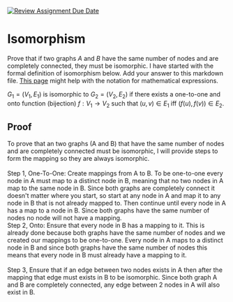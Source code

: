 [![Review Assignment Due Date](https://classroom.github.com/assets/deadline-readme-button-24ddc0f5d75046c5622901739e7c5dd533143b0c8e959d652212380cedb1ea36.svg)](https://classroom.github.com/a/ppBU16qM)
# Isomorphism

Prove that if two graphs $A$ and $B$ have the same number of nodes and are
completely connected, they must be isomorphic. I have started with the formal
definition of isomorphism below. Add your answer to this markdown file. [This
page](https://docs.github.com/en/get-started/writing-on-github/working-with-advanced-formatting/writing-mathematical-expressions)
might help with the notation for mathematical expressions.

$G_1=(V_1 , E_1)$ is isomorphic to $G_2 = (V_2, E_2)$ if there exists a
one-to-one and onto function (bijection) $f: V_1 \rightarrow V_2$ such that $(u,v)
\in E_1$ iff $(f(u),f(v)) \in E_2$.

## Proof
To prove that an two graphs (A and B) that have the same number of nodes and are completely connected must be isomorphic, I will provide steps to form the mapping so they are always isomorphic. <br/>
<br/>
Step 1, One-To-One: Create mappings from A to B. To be one-to-one every node in A must map to a distinct node in B, meaning that no two nodes in A map to the same node in B. Since both graphs are completely connect it doesn't matter where you start, so start at any node in A and map it to any node in B that is not already mapped to. Then continue until every node in A has a map to a node in B. Since both graphs have the same number of nodes no node will not have a mapping.
<br/>
Step 2, Onto: Ensure that every node in B has a mapping to it. This is already done because both graphs have the same number of nodes and we created our mappings to be one-to-one. Every node in A maps to a distinct node in B and since both graphs have the same number of nodes this means that every node in B must already have a mapping to it. <br/>
<br/>
Step 3, Ensure that if an edge between two nodes exists in A then after the mapping that edge must exists in B to be isomorphic. Since both graph A and B are completely connected, any edge between 2 nodes in A will also exist in B. 
